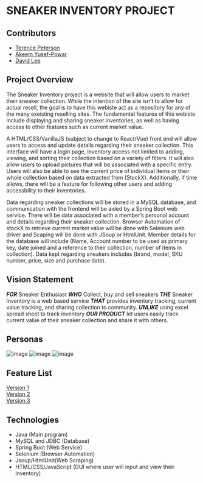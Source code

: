 # **SNEAKER INVENTORY PROJECT**

## **Contributors**
- [Terence Peterson](https://github.com/Terence21)
- [Akeem Yusef-Powar]()
- [David Lee]()

## **Project Overview**

The Sneaker Inventory project is a website that will allow users to market their sneaker collection. While the intention of the site isn't to allow for actual resell, the goal is to have this webiste act as a repository for any of the many exeisting reselling sites. The fundamental features of this webiste include displaying and sharing sneaker inventories, as well as having access to other features such as current market value.

A HTML/CSS/VanillaJS (subject to change to React/Vue) front end will allow users to access and update details regarding their sneaker collection. This interface will  have a login page, inventory access not limited to adding, viewing, and sorting their collection based on a variety of filters. It will also allow users to upload pictures that will be associated with a specific entry. Users will also be able to see the current price of individual items or their whole collection based on data extracted from (StockX). Additionally, if time allows, there will be a feature for following other users and adding accessbility to their inventories. 

Data regarding sneaker collections will be stored in a MySQL database, and communication with the frontend will be aided by a Spring Boot web service. There will be data associated with a member’s personal account and details regarding their sneaker collection. Browser Automation of stockX to retrieve current market value will be done with Selenium web driver and Scaping will be done with JSoup or HtmlUnit. Member details for the database will include (Name, Account number to be used as primary key, date joined and a reference to their collection, number of items in collection). Data kept regarding sneakers includes (brand, model, SKU number, price, size and purchase date).

## **Vision Statement**

**_FOR_** Sneaker Enthusiast
**_WHO_** Collect, buy and sell sneakers
**_THE_** Sneaker Inventory is a web based service
**_THAT_** provides inventory tracking, current value tracking, and sharing collection to community.
**_UNLIKE_** using excel spread sheet to track inventory
**_OUR PRODUCT_** let users easily track current value of their sneaker collection and share it with others.

## **Personas**
![image](https://user-images.githubusercontent.com/54731009/97953265-f5f44800-1d6d-11eb-8073-4869c74c4a1f.png)
![image](https://user-images.githubusercontent.com/54731009/97953293-086e8180-1d6e-11eb-8e84-f796abe9039c.png)
![image](https://user-images.githubusercontent.com/54731009/97953309-12908000-1d6e-11eb-9a67-d5b5aa5fd81d.png)



## **Feature List**

[Version 1](https://github.com/3296Fall2020/projects-01-sneaker-inventory/projects/1) <br/>
[Version 2](https://github.com/3296Fall2020/projects-01-sneaker-inventory/projects/2) <br/>
[Version 3](https://github.com/3296Fall2020/projects-01-sneaker-inventory/projects/3) <br/>

## **Technologies**
- Java (Main program)
-	MySQL and JDBC (Database)
- Spring Boot (Web Service)
- Selenium (Browser Automation)
- Jsoup/HtmlUnit(Web Scraping)
-	HTML/CSS/JavaScript (GUI where user will input and view their inventory)

